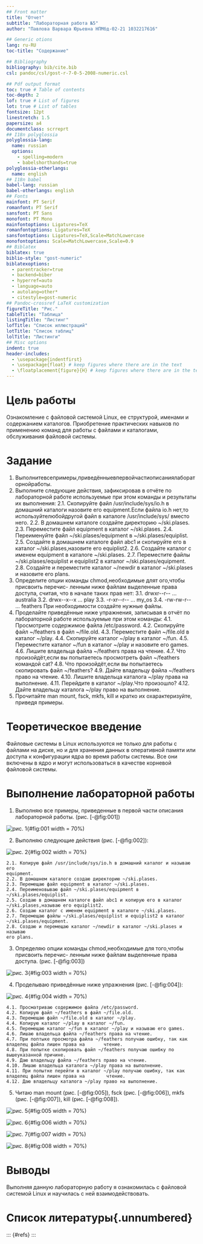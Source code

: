 ```yaml
---
## Front matter
title: "Отчет"
subtitle: "Лабораторная работа №5"
author: "Павлова Варвара Юрьевна НПМбд-02-21 1032217616"

## Generic otions
lang: ru-RU
toc-title: "Содержание"

## Bibliography
bibliography: bib/cite.bib
csl: pandoc/csl/gost-r-7-0-5-2008-numeric.csl

## Pdf output format
toc: true # Table of contents
toc-depth: 2
lof: true # List of figures
lot: true # List of tables
fontsize: 12pt
linestretch: 1.5
papersize: a4
documentclass: scrreprt
## I18n polyglossia
polyglossia-lang:
  name: russian
  options:
	- spelling=modern
	- babelshorthands=true
polyglossia-otherlangs:
  name: english
## I18n babel
babel-lang: russian
babel-otherlangs: english
## Fonts
mainfont: PT Serif
romanfont: PT Serif
sansfont: PT Sans
monofont: PT Mono
mainfontoptions: Ligatures=TeX
romanfontoptions: Ligatures=TeX
sansfontoptions: Ligatures=TeX,Scale=MatchLowercase
monofontoptions: Scale=MatchLowercase,Scale=0.9
## Biblatex
biblatex: true
biblio-style: "gost-numeric"
biblatexoptions:
  - parentracker=true
  - backend=biber
  - hyperref=auto
  - language=auto
  - autolang=other*
  - citestyle=gost-numeric
## Pandoc-crossref LaTeX customization
figureTitle: "Рис."
tableTitle: "Таблица"
listingTitle: "Листинг"
lofTitle: "Список иллюстраций"
lotTitle: "Список таблиц"
lolTitle: "Листинги"
## Misc options
indent: true
header-includes:
  - \usepackage{indentfirst}
  - \usepackage{float} # keep figures where there are in the text
  - \floatplacement{figure}{H} # keep figures where there are in the text
---
```


# Цель работы

Ознакомление с файловой системой Linux, ее структурой, именами и содержанием каталогов. Приобретение практических навыков по применению команд для работы с файлами и каталогами, обслуживания файловой системы.

# Задание

1. Выполнитевсепримеры,приведённыевпервойчастиописаниялабораторнойработы.
2. Выполните следующие действия, зафиксировав в отчёте по лабораторной работе
используемые при этом команды и результаты их выполнения:
	2.1. Скопируйте файл /usr/include/sys/io.h в домашний каталоги назовите его
	equipment.Если файла io.h нет,то используйтелюбойдругой файл в каталоге
	/usr/include/sys/ вместо него.
	2.2. В домашнем каталоге создайте директорию ~/ski.plases.
	2.3. Переместите файл equipment в каталог ~/ski.plases.
	2.4. Переименуйте файл ~/ski.plases/equipment в ~/ski.plases/equiplist.
	2.5. Создайте в домашнем каталоге файл abc1 и скопируйте его в каталог
	~/ski.plases,назовите его equiplist2.
	2.6. Создайте каталог с именем equipment в каталоге ~/ski.plases.
	2.7. Переместите файлы ~/ski.plases/equiplist и equiplist2 в каталог
	~/ski.plases/equipment.
	2.8. Создайте и переместите каталог ~/newdir в каталог ~/ski.plases и назовите
	его plans.
3. Определите опции команды chmod,необходимые длят ого,чтобы присвоить перечис-
ленным ниже файлам выделенные права доступа, считая, что в начале таких прав
нет:
	3.1. drwxr--r-- ... australia
	3.2. drwx--x--x ... play
	3.3. -r-xr--r-- ... my_os
	3.4. -rw-rw-r-- ... feathers
При необходимости создайте нужные файлы.
4. Проделайте приведённые ниже упражнения, записывая в отчёт по лабораторной
работе используемые при этом команды:
	4.1. Просмотрите содержимое файла /etc/password.
	4.2. Скопируйте файл ~/feathers в файл ~/file.old.
	4.3. Переместите файл ~/file.old в каталог ~/play.
	4.4. Скопируйте каталог ~/play в каталог ~/fun.
	4.5. Переместите каталог ~/fun в каталог ~/play и назовите его games.
	4.6. Лишите владельца файла ~/feathers права на чтение.
	4.7. Что произойдёт,если вы попытаетесь просмотреть файл ~/feathers командой
	cat?
	4.8. Что произойдёт,если вы попытаетесь скопировать файл ~/feathers?
	4.9. Дайте владельцу файла ~/feathers право на чтение.
	4.10. Лишите владельца каталога ~/play права на выполнение.
	4.11. Перейдите в каталог ~/play.Что произошло?
	4.12. Дайте владельцу каталога ~/play право на выполнение.
5. Прочитайте man mount, fsck, mkfs, kill и кратко их охарактеризуйте, приведя примеры.

# Теоретическое введение

Файловые системы в Linux используются не только для работы с файлами на диске, но и для хранения данных в оперативной памяти или доступа к конфигурации ядра во время работы системы. Все они включены в ядро и могут использоваться в качестве корневой файловой системы.

# Выполнение лабораторной работы

1. Выполняю все примеры, приведенные в первой части описания лабораторной работы. (рис. [-@fig:001])

![рис. 1](img/1.png){#fig:001 width = 70%)

2. Выполняю следующие действия (рис. [-@fig:002]):

![рис. 2](img/2.png){#fig:002 width = 70%)

	2.1. Копирую файл /usr/include/sys/io.h в домашний каталог и называю его
	equipment.
	2.2. В домашнем каталоге создаю директорию ~/ski.plases.
	2.3. Перемещаю файл equipment в каталог ~/ski.plases.
	2.4. Переименовываю файл ~/ski.plases/equipment в ~/ski.plases/equiplist.
	2.5. Создаю в домашнем каталоге файл abc1 и копирую его в каталог
	~/ski.plases,называю его equiplist2.
	2.6. Создаю каталог с именем equipment в каталоге ~/ski.plases.
	2.7. Перемещаю файлы ~/ski.plases/equiplist и equiplist2 в каталог
	~/ski.plases/equipment.
	2.8. Создаю и перемещаю каталог ~/newdir в каталог ~/ski.plases и называю
	его plans.
	
3. Определяю опции команды chmod,необходимые для того,чтобы присвоить перечис-
ленным ниже файлам выделенные права доступа. (рис. [-@fig:003])

![рис. 3](img/3.png){#fig:003 width = 70%)

4. Проделываю приведённые ниже упражнения (рис. [-@fig:004]):

![рис. 4](img/4.png){#fig:004 width = 70%)

	4.1. Просматриваю содержимое файла /etc/password.
	4.2. Копирую файл ~/feathers в файл ~/file.old.
	4.3. Перемещаю файл ~/file.old в каталог ~/play.
	4.4. Копирую каталог ~/play в каталог ~/fun.
	4.5. Перемещаю каталог ~/fun в каталог ~/play и называю его games.
	4.6. Лишаю владельца файла ~/feathers права на чтение.
	4.7. При поптыке просмотра файла ~/feathers получаю ошибку, так как владелец файла лишен права на 		чтение.
	4.8. При попытке скопировать файл ~/feathers получаю ошибку по вышеуказанной причине.
	4.9. Даю владельцу файла ~/feathers право на чтение.
	4.10. Лишаю владельца каталога ~/play права на выполнение.
	4.11. При попытке перейти в каталог ~/play получаю ошибку, так как владелец файла лишен права на 		чтение.
	4.12. Даю владельцу каталога ~/play право на выполнение.

5. Читаю man mount (рис. [-@fig:005]), fsck (рис. [-@fig:006]), mkfs (рис. [-@fig:007]), kill (рис. [-@fig:008]). 

![рис. 5](img/5.png){#fig:005 width = 70%)


![рис. 6](img/6.png){#fig:006 width = 70%)


![рис. 7](img/7.png){#fig:007 width = 70%)


![рис. 8](img/8.png){#fig:008 width = 70%)



# Выводы

Выполняя данную лабораторную работу я ознакомилась с файловой системой Linux и научилась с ней взаимодействовать.

# Список литературы{.unnumbered}

::: {#refs}
:::
